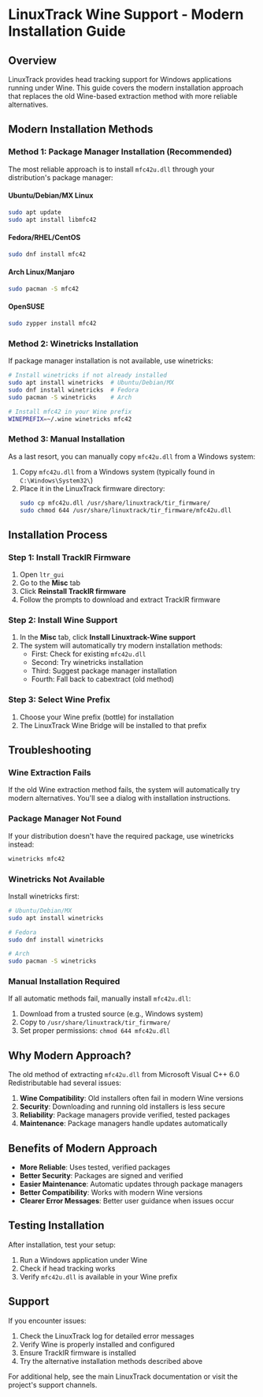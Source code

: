 # LinuxTrack Wine Support - Modern Installation Guide

## Overview

LinuxTrack provides head tracking support for Windows applications running under Wine. This guide covers the modern installation approach that replaces the old Wine-based extraction method with more reliable alternatives.

## Modern Installation Methods

### Method 1: Package Manager Installation (Recommended)

The most reliable approach is to install `mfc42u.dll` through your distribution's package manager:

#### Ubuntu/Debian/MX Linux
```bash
sudo apt update
sudo apt install libmfc42
```

#### Fedora/RHEL/CentOS
```bash
sudo dnf install mfc42
```

#### Arch Linux/Manjaro
```bash
sudo pacman -S mfc42
```

#### OpenSUSE
```bash
sudo zypper install mfc42
```

### Method 2: Winetricks Installation

If package manager installation is not available, use winetricks:

```bash
# Install winetricks if not already installed
sudo apt install winetricks  # Ubuntu/Debian/MX
sudo dnf install winetricks  # Fedora
sudo pacman -S winetricks    # Arch

# Install mfc42 in your Wine prefix
WINEPREFIX=~/.wine winetricks mfc42
```

### Method 3: Manual Installation

As a last resort, you can manually copy `mfc42u.dll` from a Windows system:

1. Copy `mfc42u.dll` from a Windows system (typically found in `C:\Windows\System32\`)
2. Place it in the LinuxTrack firmware directory:
   ```bash
   sudo cp mfc42u.dll /usr/share/linuxtrack/tir_firmware/
   sudo chmod 644 /usr/share/linuxtrack/tir_firmware/mfc42u.dll
   ```

## Installation Process

### Step 1: Install TrackIR Firmware
1. Open `ltr_gui`
2. Go to the **Misc** tab
3. Click **Reinstall TrackIR firmware**
4. Follow the prompts to download and extract TrackIR firmware

### Step 2: Install Wine Support
1. In the **Misc** tab, click **Install Linuxtrack-Wine support**
2. The system will automatically try modern installation methods:
   - First: Check for existing `mfc42u.dll`
   - Second: Try winetricks installation
   - Third: Suggest package manager installation
   - Fourth: Fall back to cabextract (old method)

### Step 3: Select Wine Prefix
1. Choose your Wine prefix (bottle) for installation
2. The LinuxTrack Wine Bridge will be installed to that prefix

## Troubleshooting

### Wine Extraction Fails
If the old Wine extraction method fails, the system will automatically try modern alternatives. You'll see a dialog with installation instructions.

### Package Manager Not Found
If your distribution doesn't have the required package, use winetricks instead:

```bash
winetricks mfc42
```

### Winetricks Not Available
Install winetricks first:
```bash
# Ubuntu/Debian/MX
sudo apt install winetricks

# Fedora
sudo dnf install winetricks

# Arch
sudo pacman -S winetricks
```

### Manual Installation Required
If all automatic methods fail, manually install `mfc42u.dll`:

1. Download from a trusted source (e.g., Windows system)
2. Copy to `/usr/share/linuxtrack/tir_firmware/`
3. Set proper permissions: `chmod 644 mfc42u.dll`

## Why Modern Approach?

The old method of extracting `mfc42u.dll` from Microsoft Visual C++ 6.0 Redistributable had several issues:

1. **Wine Compatibility**: Old installers often fail in modern Wine versions
2. **Security**: Downloading and running old installers is less secure
3. **Reliability**: Package managers provide verified, tested packages
4. **Maintenance**: Package managers handle updates automatically

## Benefits of Modern Approach

- **More Reliable**: Uses tested, verified packages
- **Better Security**: Packages are signed and verified
- **Easier Maintenance**: Automatic updates through package managers
- **Better Compatibility**: Works with modern Wine versions
- **Clearer Error Messages**: Better user guidance when issues occur

## Testing Installation

After installation, test your setup:

1. Run a Windows application under Wine
2. Check if head tracking works
3. Verify `mfc42u.dll` is available in your Wine prefix

## Support

If you encounter issues:

1. Check the LinuxTrack log for detailed error messages
2. Verify Wine is properly installed and configured
3. Ensure TrackIR firmware is installed
4. Try the alternative installation methods described above

For additional help, see the main LinuxTrack documentation or visit the project's support channels. 